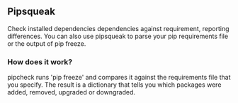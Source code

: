 ## Pipsqueak

Check installed dependencies dependencies against requirement, reporting
differences. You can also use pipsqueak to parse your pip requirements file
or the output of pip freeze.

### How does it work?

pipcheck runs 'pip freeze' and compares it against the requirements file that
you specify. The result is a dictionary that tells you which packages were
added, removed, upgraded or downgraded.
